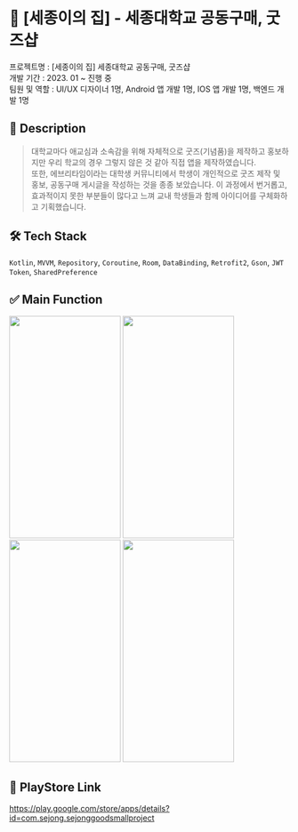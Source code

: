 # 🎁 [세종이의 집] - 세종대학교 공동구매, 굿즈샵

프로젝트명 : [세종이의 집] 세종대학교 공동구매, 굿즈샵   
개발 기간 : 2023. 01 ~ 진행 중   
팀원 및 역할 : UI/UX 디자이너 1명, Android 앱 개발 1명, IOS 앱 개발 1명,  백엔드 개발 1명

## 📝 Description
> 대학교마다 애교심과 소속감을 위해 자체적으로 굿즈(기념품)을 제작하고 홍보하지만 우리 학교의 경우 그렇지 않은 것 같아 직접 앱을 제작하였습니다.   
또한, 에브리타임이라는 대학생 커뮤니티에서 학생이 개인적으로 굿즈 제작 및 홍보, 공동구매 게시글을 작성하는 것을 종종 보았습니다. 이 과정에서 번거롭고, 효과적이지 못한 부분들이 많다고 느껴 교내 학생들과 함께 아이디어를 구체화하고 기획했습니다. 

## 🛠️ Tech Stack
```Kotlin```, ```MVVM```, ```Repository```, ```Coroutine```, ```Room```, ```DataBinding```, ```Retrofit2```, ```Gson```, ```JWT Token```, ```SharedPreference```

## ✅ Main Function
<div>
  <img src="https://user-images.githubusercontent.com/98886487/228140970-2628a8b4-1134-486f-8b70-c8c1e979708b.png" width="200" height="400" /> 
  <img src="https://user-images.githubusercontent.com/98886487/228141015-138c6106-616e-4bd6-a46b-287da23aa2a7.png" width="200" height="400" /> 
  <img src="https://user-images.githubusercontent.com/98886487/228141029-992b6b0f-80ba-4d1d-a4d1-8b604a5e0ad3.png" width="200" height="400" />
  <img src="https://user-images.githubusercontent.com/98886487/230776889-ce051cfa-908d-4ddf-a0d4-d8786052b73d.png" width="200" height="400" />
</div>


## 🔗 PlayStore Link
https://play.google.com/store/apps/details?id=com.sejong.sejonggoodsmallproject

